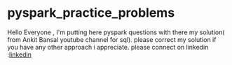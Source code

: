 # pyspark_practice_problems
Hello Everyone , I'm putting here pyspark questions with there my solution( from Ankit Bansal youtube channel for sql).
please correct my solution if you have any other approach i appreciate.
please connect on linkedin :[linkedin](https://www.linkedin.com/in/ayush-maurya4/)
